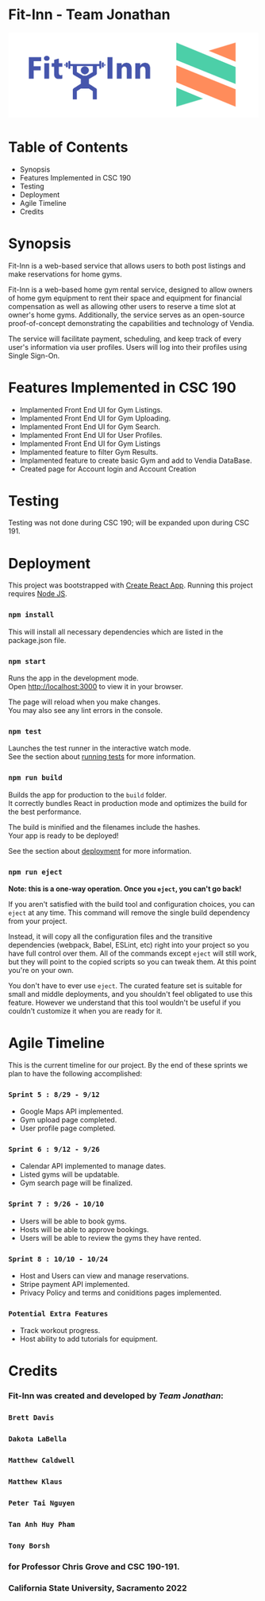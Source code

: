 # Fit-Inn - Team Jonathan

![banner](https://raw.githubusercontent.com/brettd6/testimgupload/main/fitinn_vendia.png)

# Table of Contents
- Synopsis
- Features Implemented in CSC 190
- Testing
- Deployment
- Agile Timeline
- Credits

# Synopsis

Fit-Inn is a web-based service that allows users to both post listings and make reservations for home gyms.

Fit-Inn is a web-based home gym rental service, designed to allow owners of home gym equipment to rent their space and equipment for financial compensation as well as allowing other users to reserve a time slot at owner's home gyms. Additionally, the service serves as an open-source proof-of-concept demonstrating the capabilities and technology of Vendia. 

The service will facilitate payment, scheduling, and keep track of every user's information via user profiles. Users will log into their profiles using Single Sign-On.

# Features Implemented in CSC 190

- Implamented Front End UI for Gym Listings.
- Implamented Front End UI for Gym Uploading.
- Implamented Front End UI for Gym Search.
- Implamented Front End UI for User Profiles.
- Implamented Front End UI for Gym Listings 
- Implamented feature to filter Gym Results.
- Implamented feature to create basic Gym and add to Vendia DataBase.
- Created page for Account login and Account Creation
# Testing

Testing was not done during CSC 190; will be expanded upon during CSC 191.

# Deployment

This project was bootstrapped with [Create React App](https://github.com/facebook/create-react-app). Running this project requires [Node JS](https://nodejs.org/en/).

### `npm install`

This will install all necessary dependencies which are listed in the package.json file.

### `npm start`

Runs the app in the development mode.\
Open [http://localhost:3000](http://localhost:3000) to view it in your browser.

The page will reload when you make changes.\
You may also see any lint errors in the console.

### `npm test`

Launches the test runner in the interactive watch mode.\
See the section about [running tests](https://facebook.github.io/create-react-app/docs/running-tests) for more information.

### `npm run build`

Builds the app for production to the `build` folder.\
It correctly bundles React in production mode and optimizes the build for the best performance.

The build is minified and the filenames include the hashes.\
Your app is ready to be deployed!

See the section about [deployment](https://facebook.github.io/create-react-app/docs/deployment) for more information.

### `npm run eject`

**Note: this is a one-way operation. Once you `eject`, you can't go back!**

If you aren't satisfied with the build tool and configuration choices, you can `eject` at any time. This command will remove the single build dependency from your project.

Instead, it will copy all the configuration files and the transitive dependencies (webpack, Babel, ESLint, etc) right into your project so you have full control over them. All of the commands except `eject` will still work, but they will point to the copied scripts so you can tweak them. At this point you're on your own.

You don't have to ever use `eject`. The curated feature set is suitable for small and middle deployments, and you shouldn't feel obligated to use this feature. However we understand that this tool wouldn't be useful if you couldn't customize it when you are ready for it.

# Agile Timeline
 
This is the current timeline for our project. By the end of these sprints we plan to have the following accomplished:

### `Sprint 5 : 8/29 - 9/12`

- Google Maps API implemented.
- Gym upload page completed.
- User profile page completed.

### `Sprint 6 : 9/12 - 9/26`

- Calendar API implemented to manage dates.
- Listed gyms will be updatable.
- Gym search page will be finalized.

### `Sprint 7 : 9/26 - 10/10`

- Users will be able to book gyms.
- Hosts will be able to approve bookings.
- Users will be able to review the gyms they have rented.

### `Sprint 8 : 10/10 - 10/24`

- Host and Users can view and manage reservations.
- Stripe payment API implemented.
- Privacy Policy and terms and coniditions pages implemented.

### `Potential Extra Features`

- Track workout progress.
- Host ability to add tutorials for equipment.

# Credits

### Fit-Inn was created and developed by *Team Jonathan*:

### `Brett Davis`
### `Dakota LaBella`
### `Matthew Caldwell`
### `Matthew Klaus`
### `Peter Tai Nguyen`
### `Tan Anh Huy Pham`
### `Tony Borsh`

### for Professor Chris Grove and CSC 190-191.
### California State University, Sacramento 2022
